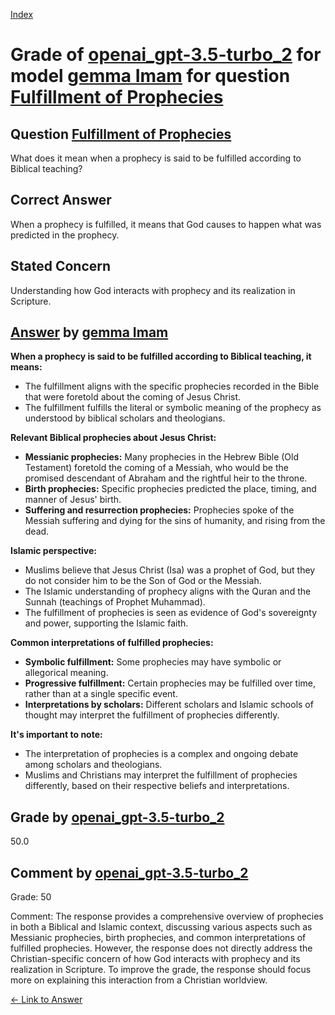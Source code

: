 
[Index](../../../../index.md)
# Grade of [openai_gpt-3.5-turbo_2](../../../grading_models/openai_gpt-3.5-turbo_2.md) for model [gemma Imam](../../../answering_models/gemma_Imam.md) for question [Fulfillment of Prophecies](../../../questions/Fulfillment_of_Prophecies.md)

## Question [Fulfillment of Prophecies](../../../questions/Fulfillment_of_Prophecies.md)
What does it mean when a prophecy is said to be fulfilled according to Biblical teaching?

## Correct Answer
When a prophecy is fulfilled, it means that God causes to happen what was predicted in the prophecy.

## Stated Concern
Understanding how God interacts with prophecy and its realization in Scripture.

## [Answer](../Fulfillment_of_Prophecies.md) by [gemma Imam](../../../answering_models/gemma_Imam.md)
**When a prophecy is said to be fulfilled according to Biblical teaching, it means:**

- The fulfillment aligns with the specific prophecies recorded in the Bible that were foretold about the coming of Jesus Christ.
- The fulfillment fulfills the literal or symbolic meaning of the prophecy as understood by biblical scholars and theologians.


**Relevant Biblical prophecies about Jesus Christ:**

- **Messianic prophecies:** Many prophecies in the Hebrew Bible (Old Testament) foretold the coming of a Messiah, who would be the promised descendant of Abraham and the rightful heir to the throne. 
- **Birth prophecies:** Specific prophecies predicted the place, timing, and manner of Jesus' birth.
- **Suffering and resurrection prophecies:** Prophecies spoke of the Messiah suffering and dying for the sins of humanity, and rising from the dead.


**Islamic perspective:**

- Muslims believe that Jesus Christ (Isa) was a prophet of God, but they do not consider him to be the Son of God or the Messiah.
- The Islamic understanding of prophecy aligns with the Quran and the Sunnah (teachings of Prophet Muhammad).
- The fulfillment of prophecies is seen as evidence of God's sovereignty and power, supporting the Islamic faith.


**Common interpretations of fulfilled prophecies:**

- **Symbolic fulfillment:** Some prophecies may have symbolic or allegorical meaning.
- **Progressive fulfillment:** Certain prophecies may be fulfilled over time, rather than at a single specific event.
- **Interpretations by scholars:** Different scholars and Islamic schools of thought may interpret the fulfillment of prophecies differently.


**It's important to note:**

- The interpretation of prophecies is a complex and ongoing debate among scholars and theologians.
- Muslims and Christians may interpret the fulfillment of prophecies differently, based on their respective beliefs and interpretations.

## Grade by [openai_gpt-3.5-turbo_2](../../../grading_models/openai_gpt-3.5-turbo_2.md)
50.0

## Comment by [openai_gpt-3.5-turbo_2](../../../grading_models/openai_gpt-3.5-turbo_2.md)
Grade: 50

Comment: The response provides a comprehensive overview of prophecies in both a Biblical and Islamic context, discussing various aspects such as Messianic prophecies, birth prophecies, and common interpretations of fulfilled prophecies. However, the response does not directly address the Christian-specific concern of how God interacts with prophecy and its realization in Scripture. To improve the grade, the response should focus more on explaining this interaction from a Christian worldview.

[&lt;- Link to Answer](../Fulfillment_of_Prophecies.md)
